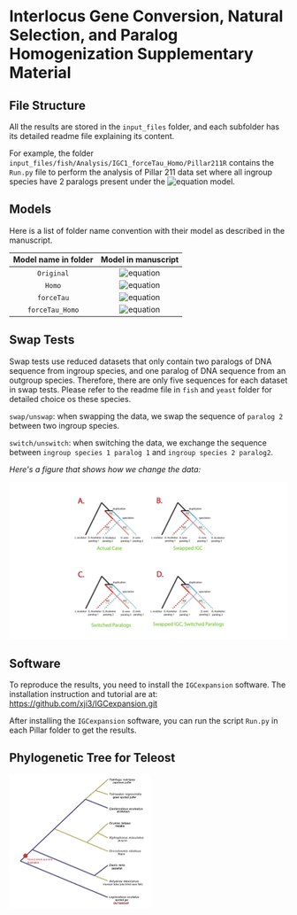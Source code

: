 # Interlocus Gene Conversion, Natural Selection, and Paralog Homogenization Supplementary Material

## File Structure

All the results are stored in the `input_files` folder, and each subfolder has its detailed readme file explaining its content.

For example, the folder `input_files/fish/Analysis/IGC1_forceTau_Homo/Pillar211R` contains the `Run.py` file to perform the analysis of Pillar 211 data set where all ingroup species have 2 paralogs present under the ![equation](https://latex.codecogs.com/svg.image?%5Comega_H/%5Comega_N-IGC) model.

## Models

Here is a list of folder name convention with their model as described in the manuscript.

|Model name in folder | Model in manuscript|
|:---------:|:----------:|
| `Original` | ![equation](https://latex.codecogs.com/svg.image?%5Comega&plus;IGC)|
| `Homo` | ![equation](https://latex.codecogs.com/svg.image?%5Comega_H/%5Comega_N&plus;IGC)|
| `forceTau` |![equation](https://latex.codecogs.com/svg.image?%5Comega-IGC)|
| `forceTau_Homo` | ![equation](https://latex.codecogs.com/svg.image?%5Comega_H/%5Comega_N-IGC)|

## Swap Tests

Swap tests use reduced datasets that only contain two paralogs of DNA sequence from ingroup species, and one paralog of DNA sequence from an outgroup species.  Therefore, there are only five sequences for each dataset in swap tests.  Please refer to the readme file in `fish` and `yeast` folder for detailed choice os these species. 

`swap/unswap`: when swapping the data, we swap the sequence of `paralog 2` between two ingroup species.

`switch/unswitch`: when switching the data, we exchange the sequence between `ingroup species 1 paralog 1` and `ingroup species 2 paralog2`.

*Here's a figure that shows how we change the data:*

![4SwapSwitchCases](plots/4SwapSwitchCases.jpg)


## Software

To reproduce the results, you need to install the `IGCexpansion` software. The installation instruction and tutorial are at: <https://github.com/xji3/IGCexpansion.git>

After installing the `IGCexpansion` software, you can run the script `Run.py` in each Pillar folder to get the results.

## Phylogenetic Tree for Teleost
<img src="./plots/Figure1.png" alt="fish-tree" style="zoom:25%;" />

